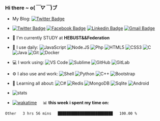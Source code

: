 ### Hi there  ~ o(*￣▽￣*)ブ
- My Blog: [![Twitter Badge](https://img.shields.io/badge/Blog-https%3A%2F%2Fblog.jiawei.xin-yellowgreen)](https://blog.jiawei.xin)
- [![Twitter Badge](https://img.shields.io/badge/-xinjiawei3-blue?style=plastic&logo=Twitter&logoColor=white&link=https://twitter.com/xinjiawei3/)](https://twitter.com/xinjiawei3/)
[![Facebook Badge](https://img.shields.io/badge/-xinjiawei-blue?style=plastic&logo=Facebook&logoColor=white&link=https://www.facebook.com/jiawei.xin.501)](https://www.facebook.com/jiawei.xin.501)
[![Linkedin Badge](https://img.shields.io/badge/-jiaweixin-blue?style=plastic&logo=Linkedin&logoColor=white&link=https://www.linkedin.com/in/jiaweixin-a58941104/)](https://www.linkedin.com/in/jiaweixin-a58941104/)
[![Gmail Badge](https://img.shields.io/badge/-xinjiawei@mb6.top-c14438?style=plastic&logo=Gmail&logoColor=white&link=mailto:xinjiawei@mb6.top)](mailto:xinjiawei@mb6.top)

- 🏢 I'm currently STUDY at **HEBUST&&Federation**
- 🚀 I use daily:
  ![JavaScript](https://img.shields.io/badge/-JavaScript-black?style=plastic&logo=javascript)
  ![Node.JS](https://img.shields.io/badge/-Node.JS-black?style=plastic&logo=Node.js) 
  ![Php](https://img.shields.io/badge/-php-394989?style=plastic&logo=php) 
  ![HTML5](https://img.shields.io/badge/-HTML5-E34F26?style=plastic&logo=html5&logoColor=white)
  ![CSS3](https://img.shields.io/badge/-CSS3-1572B6?style=plastic&logo=css3)
  ![C](https://img.shields.io/badge/-C-00599C?style=plastic&logo=c)
  ![Java](https://img.shields.io/badge/-java-3f4441?style=plastic&logo=java) 
  ![Git](https://img.shields.io/badge/-Git-black?style=plastic&logo=git)
  ![Docker](https://img.shields.io/badge/-Docker-black?style=plastic&logo=docker)

- 💻 I work using:
  ![VS Code](https://img.shields.io/badge/-VS%20Code-007ACC?style=plastic&logo=visual-studio-code)
  ![Sublime](https://img.shields.io/badge/-Sublime-181717?style=plastic&logo=sublimetext)
  ![GitHub](https://img.shields.io/badge/-GitHub-181717?style=plastic&logo=github)
  ![GitLab](https://img.shields.io/badge/-GitLab-FCA121?style=plastic&logo=gitlab)
- ⚙️ I also use and work: 
   ![Shell](https://img.shields.io/badge/-Shell-blasck?style=plastic&logo=Shell)
   ![Python](https://img.shields.io/badge/-Python-8fcfd1?style=plastic&logo=Python)
   ![C++](https://img.shields.io/badge/-C++-00599C?style=plastic&logo=c)
  ![Bootstrap](https://img.shields.io/badge/-Bootstrap-563D7C?style=plastic&logo=bootstrap)
- 🌱 Learning all about:
  ![C#](https://img.shields.io/badge/-C%23-00599C?style=plastic&logo=c)
  ![Redis](https://img.shields.io/badge/-Redis-black?style=plastic&logo=redis)
  ![MongoDB](https://img.shields.io/badge/-MongoDB-black?style=plastic&logo=mongodb)
  ![Sqlite](https://img.shields.io/badge/-Sqlite-black?style=plastic&logo=sqlite)
  ![Android](https://img.shields.io/badge/-Android-black?style=plastic&logo=android)
- ![stats](https://github-readme-stats.vercel.app/api?username=xinjiawei)
 - [![wakatime](https://wakatime.com/badge/user/60583d7f-15e9-49c1-b4eb-dd05e1ccec37.svg)](https://wakatime.com/@60583d7f-15e9-49c1-b4eb-dd05e1ccec37) &nbsp;&nbsp;&nbsp;
  📊 **this week i spent my time on:**
<!--START_SECTION:waka-->

```text
Other   3 hrs 56 mins   █████████████████████████   100.00 %
```

<!--END_SECTION:waka-->



